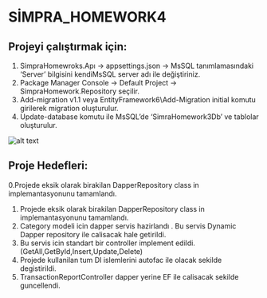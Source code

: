 



# SİMPRA_HOMEWORK4

## Projeyi çalıştırmak için:
1. SimpraHomewroks.Apı -> appsettings.json -> MsSQL tanımlamasındaki ‘Server’ bilgisini kendiMsSQL server adı ile değiştiriniz. 
2. Package Manager Console -> Default Project -> SimpraHomework.Repository seçilir. 
3. Add-migration v1.1 veya EntityFramework6\Add-Migration initial komutu girilerek migration oluşturulur. 
4. Update-database komutu ile MsSQL’de ‘SimraHomework3Db’ ve tablolar oluşturulur.

![alt text](https://i.ibb.co/GFZ3N13/Connection.png)

## Proje Hedefleri:
0.Projede eksik olarak birakilan DapperRepository class in implemantasyonunu tamamlandı.
1. Projede eksik olarak birakilan DapperRepository class in implemantasyonunu tamamlandı.
2. Category modeli icin dapper servis hazirlandı . Bu servis Dynamic Dapper repository ile calisacak hale getirildi. 
3. Bu servis icin standart bir controller implement edildi.  (GetAll,GetById,Insert,Update,Delete)
4. Projede kullanilan tum DI islemlerini autofac ile olacak sekilde degistirildi. 
5. TransactionReportController dapper yerine EF ile calisacak sekilde guncellendi. 
